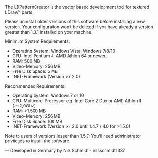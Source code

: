 The LDPatternCreator is the vector based development tool for textured LDraw™ parts.

Please uninstall older versions of this software before installing a new version.
Your configuration won't be deleted if you have already a version greater than 1.3.1 installed on your machine.


Minimum System Requirements:
- Operating System: Windows Vista, Windows 7/8/10
- CPU: Intel Pentium 4, AMD Athlon 64 or newer..
- RAM: 500 MB
- Video-Memory: 256 MB
- Free Disk Space: 5 MB
- .NET-Framework (Version >= 2.0)

Recommended Requirements:
- Operating System: Windows 7 or 10
- CPU: Multicore-Processor e.g. Intel Core 2 Duo or AMD Athlon II (>=2,0Ghz)
- RAM: >1.500 MB
- Video-Memory: 256 MB
- Free Disk Space: 100 MB
- .NET-Framework (Version >= 2.0 until 1.4.7 / 4.0 for >1.5.0)

Note to users of versions lesser than 1.5.7: You’ll need administrator privileges to install the software.

--
Developed in Germany by Nils Schmidt - nilsschmidt1337
